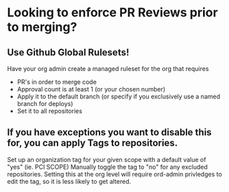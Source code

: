 # Looking to enforce PR Reviews prior to merging?
## Use Github Global Rulesets!
Have your org admin create a managed ruleset for the org that requires 
- PR's in order to merge code
- Approval count is at least 1 (or your chosen number)
- Apply it to the default branch (or specify if you exclusively use a named branch for deploys)
- Set it to all repositories

## If you have exceptions you want to disable this for, you can apply Tags to repositories. 
Set up an organization tag for your given scope with a default value of "yes" (ie. PCI SCOPE) 
Manually toggle the tag to "no" for any excluded repositories. Setting this at the org level will require ord-admin privledges to edit the tag, so it is less likely to get altered. 
